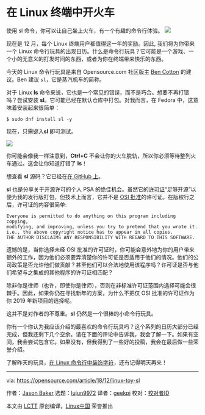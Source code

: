 [#]: collector: (lujun9972)
[#]: translator: (geekpi)
[#]: reviewer: ( )
[#]: publisher: ( )
[#]: subject: (Drive a locomotive through your Linux terminal)
[#]: via: (https://opensource.com/article/18/12/linux-toy-sl)
[#]: author: (Jason Baker https://opensource.com/users/jason-baker)
[#]: url: ( )

在 Linux 终端中开火车
======
使用 sl 命令，你可以让自己坐上火车，有一个有趣的命令行体验。
![](https://opensource.com/sites/default/files/styles/image-full-size/public/uploads/linux-toy-sl.png?itok=WPTj0Ga9)

现在是 12 月，每个 Linux 终端用户都值得这一年的奖励。因此, 我们将为你带来一个 Linux 命令行玩具的出现日历。什么是命令行玩具？它可能是一个游戏、一个小的无意义的打发时间的东西，或者为你在终端带来快乐的东西。

今天的 Linux 命令行玩具是来自 Opensource.com 社区版主 [Ben Cotton][1] 的建议。Ben 建议 `sl`，它是蒸汽机车的简称。

对于 Linux **ls** 命令来说，它也是一个常见的错误，而不是巧合。想要不再打错吗？尝试安装 **sl**。它可能已经在默认仓库中打包。对我而言，在 Fedora 中，这意味着安装起来很简单：

```
$ sudo dnf install sl -y
```

现在，只需键入**sl** 即可测试。

![](https://opensource.com/sites/default/files/uploads/linux-toy-sl-animated.gif)

你可能会像我一样注意到，**Ctrl+C** 不会让你的火车脱轨，所以你必须等待整列火车通过。这会让你知道打错了 **ls**！


想查看 **sl** 源码？它已经在[在 GitHub 上][2]。

**sl** 也是分享关于开源许可的个人 PSA 的绝佳机会。虽然它的[许可证][3]“足够开源”以便为我的发行版打包，但技术上而言，它并不是 [OSI 批准][4]的许可证。在版权行之后，许可证的内容很简单:

```
Everyone is permitted to do anything on this program including copying,
modifying, and improving, unless you try to pretend that you wrote it.
i.e., the above copyright notice has to appear in all copies.
THE AUTHOR DISCLAIMS ANY RESPONSIBILITY WITH REGARD TO THIS SOFTWARE.
```

遗憾的是，当你选择未经 OSI 批准的许可证时，你可能会意外地为你的用户带来额外的工作，因为他们必须要弄清楚你的许可证是否适用于他们的情况。他们的公司政策是否允许他们做贡献？甚至他们可以合法地使用该程序吗？许可证是否与他们希望与之集成的其他程序的许可证相匹配？

除非你是律师（也许，即使你是律师），否则在非标准许可证范围内选择可能会很棘手。因此，如果你仍在寻找新年的方案，为什么不把仅 OSI 批准的许可证作为你 2019 年新项目的选择呢。

这并不是对作者的不尊重。**sl** 仍然是一个很棒的小命令行玩具。

你有一个你认为我应该介绍的最喜欢的命令行玩具吗？这个系列的日历大部分已经完成，但我还剩下几个空余。请在下面的评论中告诉我，我会了解一下。如果有空间，我会尝试包含它。如果没有，但我得到了一些好的投稿，我会在最后做一些荣誉介绍。

了解昨天的玩具，[在 Linux 命令行中装饰字符][5]，还有记得明天再来！

--------------------------------------------------------------------------------

via: https://opensource.com/article/18/12/linux-toy-sl

作者：[Jason Baker][a]
选题：[lujun9972][b]
译者：[geekpi](https://github.com/geekpi)
校对：[校对者ID](https://github.com/校对者ID)

本文由 [LCTT](https://github.com/LCTT/TranslateProject) 原创编译，[Linux中国](https://linux.cn/) 荣誉推出

[a]: https://opensource.com/users/jason-baker
[b]: https://github.com/lujun9972
[1]: https://opensource.com/users/bcotton
[2]: https://github.com/mtoyoda/sl
[3]: https://github.com/mtoyoda/sl/blob/master/LICENSE
[4]: https://opensource.org/licenses
[5]: https://opensource.com/article/18/12/linux-toy-boxes